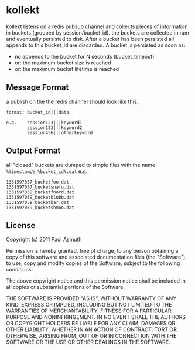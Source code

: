 kollekt
=======

kollekt listens on a redis pubsub channel and collects pieces of information in buckets (grouped by session/bucket-id). 
the buckets are collected in ram and eventually persisted to disk. After a bucket has been persisted all 
appends to this bucket_id are discarded. A bucket is persisted as soon as:
  
  
  + no appends to the bucket for N seconds (bucket_timeout)
  + or: the maximum bucket size is reached 
  + or: the maximum bucket lifetime is reached


Message Format
--------------

a publish on the the redis channel should look like this:

    format: bucket_id|||data

    e.g.    session123|||keyword1
            session123|||keyword2
            session456|||otherkeyword


Output Format
-------------

all "closed" buckets are dumped to simple files with the name `%timestamp%_%bucket_id%.dat` e.g.
    
    1331597057_bucketfoo.dat
    1331597057_bucketsnafu.dat
    1331597058_bucketfnord.dat
    1331597059_bucketblubb.dat
    1331597059_bucketbar.dat
    1331597059_bucketshmoo.dat


License
-------

Copyright (c) 2011 Paul Asmuth

Permission is hereby granted, free of charge, to any person obtaining
a copy of this software and associated documentation files (the
"Software"), to use, copy and modify copies of the Software, subject 
to the following conditions:

The above copyright notice and this permission notice shall be
included in all copies or substantial portions of the Software.

THE SOFTWARE IS PROVIDED "AS IS", WITHOUT WARRANTY OF ANY KIND,
EXPRESS OR IMPLIED, INCLUDING BUT NOT LIMITED TO THE WARRANTIES OF
MERCHANTABILITY, FITNESS FOR A PARTICULAR PURPOSE AND
NONINFRINGEMENT. IN NO EVENT SHALL THE AUTHORS OR COPYRIGHT HOLDERS BE
LIABLE FOR ANY CLAIM, DAMAGES OR OTHER LIABILITY, WHETHER IN AN ACTION
OF CONTRACT, TORT OR OTHERWISE, ARISING FROM, OUT OF OR IN CONNECTION
WITH THE SOFTWARE OR THE USE OR OTHER DEALINGS IN THE SOFTWARE.
